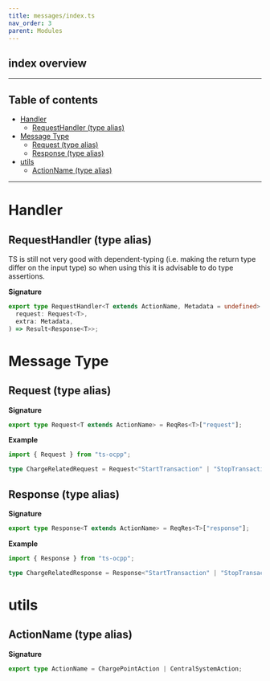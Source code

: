 ```yaml
---
title: messages/index.ts
nav_order: 3
parent: Modules
---
```


## index overview

---

<h2 class="text-delta">Table of contents</h2>

- [Handler](#handler)
  - [RequestHandler (type alias)](#requesthandler-type-alias)
- [Message Type](#message-type)
  - [Request (type alias)](#request-type-alias)
  - [Response (type alias)](#response-type-alias)
- [utils](#utils)
  - [ActionName (type alias)](#actionname-type-alias)

---

# Handler

## RequestHandler (type alias)

TS is still not very good with dependent-typing
(i.e. making the return type differ on the input type)
so when using this it is advisable to do type assertions.

**Signature**

```ts
export type RequestHandler<T extends ActionName, Metadata = undefined> = (
  request: Request<T>,
  extra: Metadata,
) => Result<Response<T>>;
```

# Message Type

## Request (type alias)

**Signature**

```ts
export type Request<T extends ActionName> = ReqRes<T>["request"];
```

**Example**

```ts
import { Request } from "ts-ocpp";

type ChargeRelatedRequest = Request<"StartTransaction" | "StopTransaction">;
```

## Response (type alias)

**Signature**

```ts
export type Response<T extends ActionName> = ReqRes<T>["response"];
```

**Example**

```ts
import { Response } from "ts-ocpp";

type ChargeRelatedResponse = Response<"StartTransaction" | "StopTransaction">;
```

# utils

## ActionName (type alias)

**Signature**

```ts
export type ActionName = ChargePointAction | CentralSystemAction;
```
